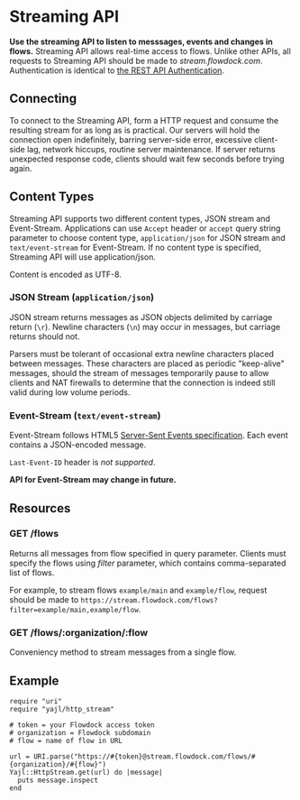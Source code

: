 # Streaming API

**Use the streaming API to listen to messsages, events and changes in flows.** Streaming API allows real-time access to flows. Unlike other APIs, all requests to Streaming API should be made to *stream.flowdock.com*. Authentication is identical to [the REST API Authentication](Authentication).

## Connecting

To connect to the Streaming API, form a HTTP request and consume the resulting stream for as long as is practical. Our servers will hold the connection open indefinitely, barring server-side error, excessive client-side lag, network hiccups, routine server maintenance. If server returns unexpected response code, clients should wait few seconds before trying again.

## Content Types

Streaming API supports two different content types, JSON stream and Event-Stream. Applications can use `Accept` header or `accept` query string parameter to choose content type, `application/json` for JSON stream and `text/event-stream` for Event-Stream. If no content type is specified, Streaming API will use application/json.

Content is encoded as UTF-8.

### JSON Stream (`application/json`)

JSON stream returns messages as JSON objects delimited by carriage return (`\r`). Newline characters (`\n`) may occur in messages, but carriage returns should not.

Parsers must be tolerant of occasional extra newline characters placed between messages. These characters are placed as periodic "keep-alive" messages, should the stream of messages temporarily pause to allow clients and NAT firewalls to determine that the connection is indeed still valid during low volume periods.

### Event-Stream (`text/event-stream`)

Event-Stream follows HTML5 [Server-Sent Events specification](http://dev.w3.org/html5/eventsource/). Each event contains a JSON-encoded message.

`Last-Event-ID` header is *not supported*.

**API for Event-Stream may change in future.**

## Resources

### GET /flows

Returns all messages from flow specified in query parameter. Clients must specify the flows using _filter_ parameter, which contains comma-separated list of flows.

For example, to stream flows `example/main` and `example/flow`, request should be made to `https://stream.flowdock.com/flows?filter=example/main,example/flow`.

### GET /flows/:organization/:flow

Conveniency method to stream messages from a single flow.

## Example

    require "uri"
    require "yajl/http_stream"

    # token = your Flowdock access token
    # organization = Flowdock subdomain
    # flow = name of flow in URL

    url = URI.parse("https://#{token}@stream.flowdock.com/flows/#{organization}/#{flow}")
    Yajl::HttpStream.get(url) do |message|
      puts message.inspect
    end
